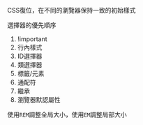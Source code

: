 CSS復位，在不同的瀏覽器保持一致的初始樣式

選擇器的優先順序
1. !important
2. 行內樣式
3. ID選擇器
4. 類選擇器
5. 標籤/元素
6. 通配符
7. 繼承
8. 瀏覽器默認屬性

使用`REM`調整全局大小，使用`EM`調整局部大小